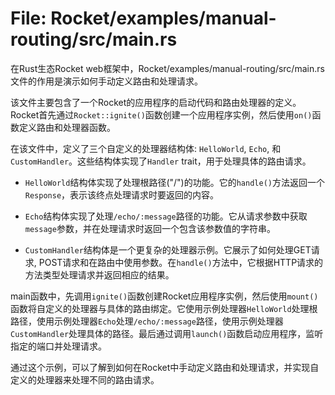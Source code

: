 # File: Rocket/examples/manual-routing/src/main.rs

在Rust生态Rocket web框架中，Rocket/examples/manual-routing/src/main.rs文件的作用是演示如何手动定义路由和处理请求。

该文件主要包含了一个Rocket的应用程序的启动代码和路由处理器的定义。Rocket首先通过`Rocket::ignite()`函数创建一个应用程序实例，然后使用`on()`函数定义路由和处理器函数。

在该文件中，定义了三个自定义的处理器结构体: `HelloWorld`, `Echo`, 和 `CustomHandler`。这些结构体实现了`Handler` trait，用于处理具体的路由请求。

- `HelloWorld`结构体实现了处理根路径("/")的功能。它的`handle()`方法返回一个`Response`，表示该终点处理请求时要返回的内容。

- `Echo`结构体实现了处理`/echo/:message`路径的功能。它从请求参数中获取`message`参数，并在处理请求时返回一个包含该参数值的字符串。

- `CustomHandler`结构体是一个更复杂的处理器示例。它展示了如何处理GET请求, POST请求和在路由中使用参数。在`handle()`方法中，它根据HTTP请求的方法类型处理请求并返回相应的结果。

main函数中，先调用`ignite()`函数创建Rocket应用程序实例，然后使用`mount()`函数将自定义的处理器与具体的路由绑定。它使用示例处理器`HelloWorld`处理根路径，使用示例处理器`Echo`处理`/echo/:message`路径，使用示例处理器`CustomHandler`处理具体的路径。最后通过调用`launch()`函数启动应用程序，监听指定的端口并处理请求。

通过这个示例，可以了解到如何在Rocket中手动定义路由和处理请求，并实现自定义的处理器来处理不同的路由请求。

